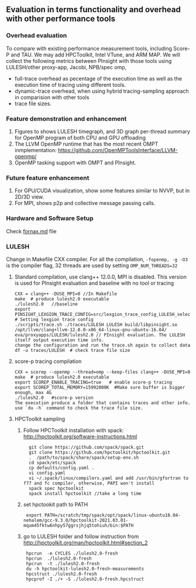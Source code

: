 ## Evaluation in terms functionality and overhead with other performance tools

### Overhead evaluation
To compare with existing performance measurement tools, including Score-P and TAU. We may add HPCToolkit, Intel VTune, and ARM MAP. 
We will collect the following metrics between PInsight with those tools using LULESH/other proxy-app, Jacobi, NPB/spec omp, 
 * full-trace overhead as pecentage of the execution time as well as the execution time of tracing using different tools. 
 * dynamic-trace overhead, when using hybrid tracing-sampling approach in comparision with other tools
 * trace file sizes. 

### Feature demonstration and enhancement
1. Figures to shows LULESH timegraph, and 3D graph per-thread summary for OpenMP program of both CPU and GPU offloading
3. The LLVM OpenMP runtime that has the most recent OMPT inmplementation: https://github.com/OpenMPToolsInterface/LLVM-openmp/
4. OpenMP tasking support with OMPT and PInsight. 

### Future feature enhancement
1. For GPU/CUDA visualization, show some features similar to NVVP, but in 2D/3D view. 
1. For MPI, shows p2p and collective message passing calls.  

### Hardware and Software Setup
Check [fornax.md](fornax.md) file

### LULESH
Change in Makefile CXX compiler. For all the compilation, `-fopenmp, -g -O3` is the compiler flag, 32 threads are used by setting `OMP_NUM_THREADS=32`
1. Standard compilation, use clang++ 12.0.0, MPI is disabled. This version is used for PInsight evaluation and baseline with no tool or tracing

       CXX = clang++ -DUSE_MPI=0 //In Makefile
       make  # produce lulesh2.0 executable
       ./lulesh2.0   //baseline
       export PINSIGHT_LEXGION_TRACE_CONFIG=src/lexgion_trace_config_LULESH_selective.txt # Setting lexgion trace config
       ./scripts/trace.sh ./traces/LULESH LULESH build/libpinsight.so /opt/llvm/clang+llvm-12.0.0-x86_64-linux-gnu-ubuntu-16.04/ eva/proxyapps/LULESH/lulesh2.0 // PInsight evaluation. The LULESH itself output execution time info. 
       change the configuration and run the trace.sh again to collect data
       df -u traces/LULESH  # check trace file size
  
2.  score-p tracing compilation 

        CXX = scorep --openmp --thread=omp --keep-files clang++ -DUSE_MPI=0
        make  # produce lulesh2.0 executable
        export SCOREP_ENABLE_TRACING=true   # enable score-p tracing
        export SCOREP_TOTAL_MEMORY=15992000K  #Make sure buffer is bigger enough, max 4G
        ./lulesh2.0   #score-p version
        The execution produce a folder that contains traces and other info. use `du -h` command to check the trace file size. 
        
3. HPCToolkit sampling 
     1. Follow HPCToolkit installation with spack: http://hpctoolkit.org/software-instructions.html
     
     
              git clone https://github.com/spack/spack.git
              git clone https://github.com/hpctoolkit/hpctoolkit.git
              .  /path/to/spack/share/spack/setup-env.sh
              cd spack/etc/spack
              cp defaults/config.yaml .
              vi config.yaml
              vi ~/.spack/linux/compilers.yaml and add /usr/bin/gfortran to f77 and fc compiler, otherwise, PAPI won't install
              spack spec hpctoolkit
              spack install hpctoolkit //take a long time
              
      1. set hpctookit path to PATH
              
              export PATH=/scratch/tmp/spack/opt/spack/linux-ubuntu18.04-nehalem/gcc-9.3.0/hpctoolkit-2021.03.01-mqum45fktw6nhpy57ggrsjhjq5tohiuh/bin:$PATH
             
      1. go to LULESH folder and follow instruction from http://hpctoolkit.org/man/hpctoolkit.html#section_2
   
              hpcrun  -e CYCLES ./lulesh2.0-fresh 
              hpcrun  ./lulesh2.0-fresh 
              hpcrun  -t ./lulesh2.0-fresh 
              du -h hpctoolkit-lulesh2.0-fresh-measurements
              hpcstruct ./lulesh2.0-fresh
              hpcprof -I ./+ -S ./lulesh2.0-fresh.hpcstruct 
              


              
              
                     
                     
     
    
